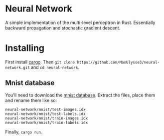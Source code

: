 # Neural Network

A simple implementation of the multi-level perceptron in Rust.
Essentially backward propagation and stochastic gradient descent.

# Installing

First install [cargo](https://doc.rust-lang.org/cargo/getting-started/installation.html).
Then `git clone https://github.com/MaxUlysse3/neural-network.git` and `cd neural-network`.

## Mnist database

You'll need to download the [mnist database](http://yann.lecun.com/exdb/mnist/).
Extract the files, place them and rename them like so:
```
neural-network/mnist/test-images.idx
neural-network/mnist/test-labels.idx
neural-network/mnist/train-images.idx
neural-network/mnist/train-labels.idx
```

Finally, `cargo run`.
